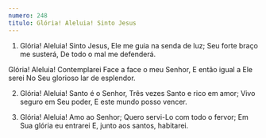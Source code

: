 ```yaml
---
numero: 248
titulo: Glória! Aleluia! Sinto Jesus
---
```

1. Glória! Aleluia! Sinto Jesus,
Ele me guia na senda de luz;
Seu forte braço me susterá,
De todo o mal me defenderá.

Glória! Aleluia! Contemplarei
Face a face o meu Senhor,
E então igual a Ele serei
No Seu glorioso lar de esplendor.

2. Glória! Aleluia! Santo é o Senhor,
Três vezes Santo e rico em amor;
Vivo seguro em Seu poder,
E este mundo posso vencer.

3. Glória! Aleluia! Amo ao Senhor;
Quero servi-Lo com todo o fervor;
Em Sua glória eu entrarei
E, junto aos santos, habitarei.
